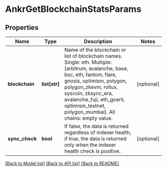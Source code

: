 # AnkrGetBlockchainStatsParams

## Properties
Name | Type | Description | Notes
------------ | ------------- | ------------- | -------------
**blockchain** | **list[str]** | Name of the blockchain or list of blockchain names. Single: eth. Multiple: [arbitrum, avalanche, base, bsc, eth, fantom, flare, gnosis, optimism, polygon, polygon_zkevm, rollux, syscoin, zksync_era, avalanche_fuji, eth_goerli, optimism_testnet, polygon_mumbai]. All chains: empty value. | [optional] 
**sync_check** | **bool** | If false, the data is returned regardless of indexer health, if true, the data is returned only when the indexer health check is positive. | [optional] 

[[Back to Model list]](../README.md#documentation-for-models) [[Back to API list]](../README.md#documentation-for-api-endpoints) [[Back to README]](../README.md)

